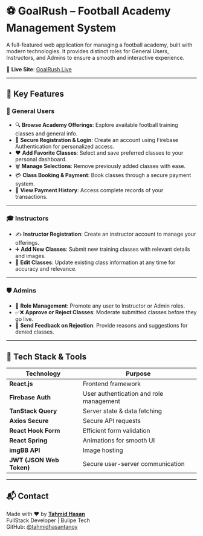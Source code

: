 # ⚽ GoalRush – Football Academy Management System

A full-featured web application for managing a football academy, built with modern technologies. It provides distinct roles for General Users, Instructors, and Admins to ensure a smooth and interactive experience.

🔗 **Live Site**: [GoalRush Live](https://goalrush-9bf94.web.app/)

---

## 🚀 Key Features

### 👥 General Users
- 🔍 **Browse Academy Offerings**: Explore available football training classes and general info.
- 🔐 **Secure Registration & Login**: Create an account using Firebase Authentication for personalized access.
- ❤️ **Add Favorite Classes**: Select and save preferred classes to your personal dashboard.
- 🗑️ **Manage Selections**: Remove previously added classes with ease.
- 💳 **Class Booking & Payment**: Book classes through a secure payment system.
- 📜 **View Payment History**: Access complete records of your transactions.

---

### 🎓 Instructors
- ✍️ **Instructor Registration**: Create an instructor account to manage your offerings.
- ➕ **Add New Classes**: Submit new training classes with relevant details and images.
- 🔄 **Edit Classes**: Update existing class information at any time for accuracy and relevance.

---

### 🛡️ Admins
- 🔁 **Role Management**: Promote any user to Instructor or Admin roles.
- ✅❌ **Approve or Reject Classes**: Moderate submitted classes before they go live.
- 💬 **Send Feedback on Rejection**: Provide reasons and suggestions for denied classes.

---

## 🧩 Tech Stack & Tools

| Technology           | Purpose                                  |
|----------------------|------------------------------------------|
| **React.js**         | Frontend framework                       |
| **Firebase Auth**    | User authentication and role management  |
| **TanStack Query**   | Server state & data fetching             |
| **Axios Secure**     | Secure API requests                      |
| **React Hook Form**  | Efficient form validation                |
| **React Spring**     | Animations for smooth UI                 |
| **imgBB API**        | Image hosting                            |
| **JWT (JSON Web Token)** | Secure user-server communication     |

---

## 📬 Contact

Made with ❤️ by **[Tahmid Hasan](https://www.linkedin.com/in/md-tahmid-hasan-bb3a2017b/)**  
FullStack Developer | Bulipe Tech  
GitHub: [@tahmidhasantanoy](https://github.com/tahmidhasantanoy)

